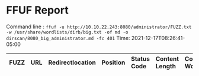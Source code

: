 # FFUF Report

  Command line : `ffuf -u http://10.10.22.243:8080/administrator/FUZZ.txt -w /usr/share/wordlists/dirb/big.txt -of md -o dirscan/8080_big_administrator.md -fc 401`
  Time: 2021-12-17T08:26:41-05:00

  | FUZZ | URL | Redirectlocation | Position | Status Code | Content Length | Content Words | Content Lines | Content Type | ResultFile |
  | :- | :-- | :--------------- | :---- | :------- | :---------- | :------------- | :------------ | :--------- | :----------- |
  